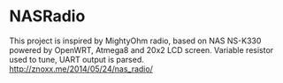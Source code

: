 NASRadio
========
This project is inspired by MightyOhm radio, based on NAS NS-K330 powered by OpenWRT, Atmega8 and 20x2 LCD screen.
Variable resistor used to tune, UART output is parsed.
http://znoxx.me/2014/05/24/nas_radio/
